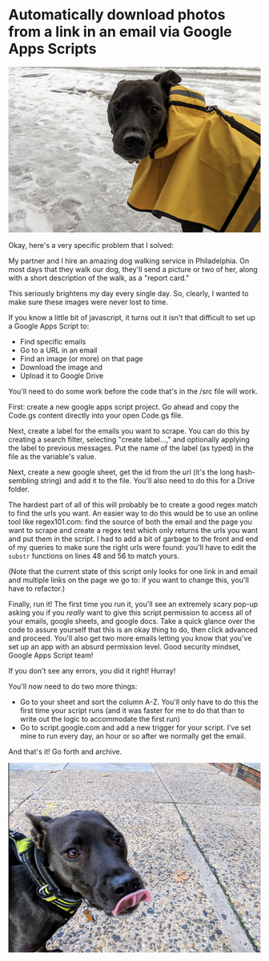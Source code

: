 # Automatically download photos from a link in an email via Google Apps Scripts

![](assets/2.jpg)

Okay, here's a very specific problem that I solved:

My partner and I hire an amazing dog walking service in Philadelphia.  On most days that they walk our dog, they'll send a picture or two of her, along with a short description of the walk, as a "report card."

This seriously brightens my day every single day.  So, clearly, I wanted to make sure these images were never lost to time.

If you know a little bit of javascript, it turns out it isn't that difficult to set up a Google Apps Script to:

* Find specific emails
* Go to a URL in an email
* Find an image (or more) on that page
* Download the image and
* Upload it to Google Drive

You'll need to do some work before the code that's in the /src file will work.

First:  create a new google apps script project. Go ahead and copy the Code.gs content directly into your open Code.gs file.

Next, create a label for the emails you want to scrape.  You can do this by creating a search filter, selecting "create label...," and optionally applying the label to previous messages.  Put the name of the label (as typed) in the file as the variable's value.

Next, create a new google sheet, get the id from the url (it's the long hash-sembling string) and add it to the file.  You'll also need to do this for a Drive folder.

The hardest part of all of this will probably be to create a good regex match to find the urls you want. An easier way to do this would be to use an online tool like regex101.com: find the source of both the email and the page you want to scrape and create a regex test which only returns the urls you want and put them in the script.  I had to add a bit of garbage to the front and end of my queries to make sure the right urls were found:  you'll have to edit the `substr` functions on lines 48 and 56 to match yours.

(Note that the current state of this script only looks for one link in and email and multiple links on the page we go to:  if you want to change this, you'll have to refactor.)

Finally, run it!  The first time you run it, you'll see an extremely scary pop-up asking you if you _really_ want to give this script permission to access all of your emails, google sheets, and google docs.  Take a quick glance over the code to assure yourself that this is an okay thing to do, then click advanced and proceed.  You'll also get two more emails letting you know that you've set up an app with an absurd permission level.  Good security mindset, Google Apps Script team!

If you don't see any errors, you did it right!  Hurray!  

You'll now need to do two more things:

* Go to your sheet and sort the column A-Z.  You'll only have to do this the first time your script runs (and it was faster for me to do that than to write out the logic to accommodate the first run)
* Go to script.google.com and add a new trigger for your script.  I've set mine to run every day, an hour or so after we normally get the email.

And that's it!  Go forth and archive. 

![](assets/1.jpg)
